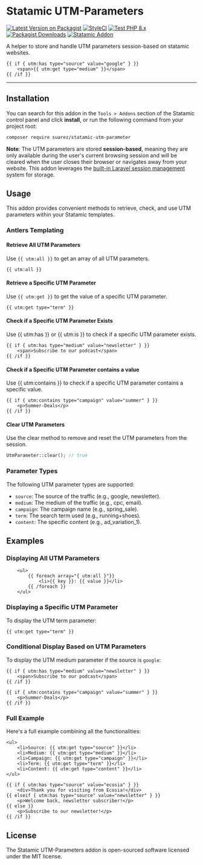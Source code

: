 # Statamic UTM-Parameters

[![Latest Version on Packagist](https://img.shields.io/packagist/v/suarez/statamic-utm-parameter.svg?style=flat-square)](https://packagist.org/packages/suarez/statamic-utm-parameter)
[![StyleCI](https://github.styleci.io/repos/448347178/shield?branch=main)](https://github.styleci.io/repos/816752437?branch=main)
[![Test PHP 8.x](https://github.com/toni-suarez/statamic-utm-parameter/actions/workflows/tests-php8.yml/badge.svg?branch=main)](https://github.com/toni-suarez/statamic-utm-parameter/actions/workflows/tests-php8.yml)
[![Packagist Downloads](https://img.shields.io/packagist/dt/suarez/statamic-utm-parameter?style=flat-square)](https://packagist.org/packages/suarez/statamic-utm-parameter)
[![Statamic Addon](https://img.shields.io/badge/https%3A%2F%2Fstatamic.com%2Faddons%2Ftoni-suarez%2Futm-parameter?style=flat-square&logo=statamic&logoColor=rgb(255%2C%2038%2C%20158)&label=Statamic&link=https%3A%2F%2Fstatamic.com%2Faddons%2Ftoni-suarez%2Futm-parameter)](https://statamic.com/addons/toni-suarez/utm-parameter)

A helper to store and handle UTM parameters session-based on statamic websites.

```antlers
{{ if { utm:has type="source" value="google" } }}
    <span>{{ utm:get type="medium" }}</span>
{{ /if }}
```

---

## Installation

You can search for this addon in the `Tools > Addons` section of the Statamic control panel and click **install**, or run the following command from your project root:

``` bash
composer require suarez/statamic-utm-parameter
```

**Note**: The UTM parameters are stored **session-based**, meaning they are only available during the user's current browsing session and will be cleared when the user closes their browser or navigates away from your website. This addon leverages the [built-in Laravel session management](https://laravel.com/docs/session#configuration) system for storage.


## Usage

This addon provides convenient methods to retrieve, check, and use UTM parameters within your Statamic templates.

### Antlers Templating

#### Retrieve All UTM Parameters

Use `{{ utm:all }}` to get an array of all UTM parameters.

```antlers
{{ utm:all }}
```

#### Retrieve a Specific UTM Parameter

Use `{{ utm:get }}` to get the value of a specific UTM parameter.

```antlers
{{ utm:get type="term" }}
```

#### Check if a Specific UTM Parameter Exists
Use {{ utm:has }} or {{ utm:is }} to check if a specific UTM parameter exists.

```antlers
{{ if { utm:has type="medium" value="newsletter" } }}
    <span>Subscribe to our podcast</span>
{{ /if }}
```

#### Check if a Specific UTM Parameter contains a value
Use {{ utm:contains }} to check if a specific UTM parameter contains a specific value.

```antlers
{{ if { utm:contains type="campaign" value="summer" } }}
    <p>Summer-Deals</p>
{{ /if }}
```

#### Clear UTM Parameters

Use the clear method to remove and reset the UTM parameters from the session.

```php
UtmParameter::clear(); // true
```

### Parameter Types
The following UTM parameter types are supported:

- `source`: The source of the traffic (e.g., google, newsletter).
- `medium`: The medium of the traffic (e.g., cpc, email).
- `campaign`: The campaign name (e.g., spring_sale).
- `term`: The search term used (e.g., running+shoes).
- `content`: The specific content (e.g., ad_variation_1).

## Examples

### Displaying All UTM Parameters

```antlers
    <ul>
        {{ foreach array="{ utm:all }"}}
            <li>{{ key }}: {{ value }}</li>
        {{ /foreach }}
    </ul>
```

### Displaying a Specific UTM Parameter
To display the UTM term parameter:

```antlers
{{ utm:get type="term" }}
```

### Conditional Display Based on UTM Parameters

To display the UTM medium parameter if the source is `google`:

```antlers
{{ if { utm:has type="medium" value="newsletter" } }}
    <span>Subscribe to our podcast</span>
{{ /if }}

{{ if { utm:contains type="campaign" value="summer" } }}
    <p>Summer-Deals</p>
{{ /if }}
```

### Full Example
Here's a full example combining all the functionalities:

```antlers
<ul>
    <li>Source: {{ utm:get type="source" }}</li>
    <li>Medium: {{ utm:get type="medium" }}</li>
    <li>Campaign: {{ utm:get type="campaign" }}</li>
    <li>Term: {{ utm:get type="term" }}</li>
    <li>Content: {{ utm:get type="content" }}</li>
</ul>

{{ if { utm:has type="source" value="ecosia" } }}
    <div>Thank you for visiting from Ecosia!</div>
{{ elseif { utm:has type="source" value="newsletter" } }}
    <p>Welcome back, newsletter subscriber!</p>
{{ else }}
    <p>Subscribe to our newsletter!</p>
{{ /if }}
```

## License
The Statamic UTM-Parameters addon is open-sourced software licensed under the MIT license.
